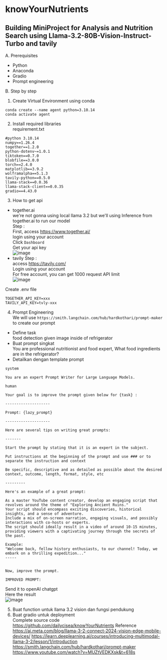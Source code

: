 # knowYourNutrients

## Building MiniProject for Analysis and Nutrition Search using Llama-3.2-80B-Vision-Instruct-Turbo and tavily <br/>
A. Prerequisites
-	Python
-	Anaconda
-	Gradio
-	Prompt engineering<br/>

B. Step by step
1.	Create Virtual Environment using conda
```
conda create --name agent python=3.10.14
conda activate agent
```
2.	Install required libraries <br/>
requirement.txt
```
#python 3.10.14
numpy==1.26.4
together==1.2.0
python-dotenv~=1.0.1
tiktoken==0.7.0
blobfile==3.0.0
torch==2.4.0
matplotlib==3.9.2
wolframalpha==5.1.3
tavily-python==0.5.0
llama-stack==0.0.36
llama-stack-client==0.0.35
gradio==4.43.0
```

3.	How to get api
- together.ai <br/>
we're not gonna using local llama 3.2 but we'll using Inference from together.ai to run our model <br/>
Step : <br/>
First, access https://www.together.ai/ <br/>
login using your account<br/>
Click `Dashboard`<br/>
Get your api key<br/>
![image](https://github.com/user-attachments/assets/301e0b11-4bd4-4031-9f29-51923b1931ba)
-	tavily
Step : <br/>
access https://tavily.com/ <br/>
Login using your account <br/>
For free account, you can get 1000 request API limit <br/>
![image](https://github.com/user-attachments/assets/1c2bca45-f299-4c64-9dac-8359ccfaeb2c)

Create .env file
```
TOGETHER_API_KEY=xxx
TAVILY_API_KEY=tvly-xxx
```
4.	Prompt Engineering <br/>
We will use `https://smith.langchain.com/hub/hardkothari/prompt-maker` to create our prompt <br/>
-	Define task<br/>
food detection given image inside of refrigerator
-	Buat prompt singkat<br/>
You are professional nutritionist and food expert, What food ingredients are in the refrigerator? 
-	Detailkan dengan template prompt <br/>
```
system

You are an expert Prompt Writer for Large Language Models.

human

Your goal is to improve the prompt given below for {task} :

--------------------

Prompt: {lazy_prompt}

--------------------

Here are several tips on writing great prompts:

-------

Start the prompt by stating that it is an expert in the subject.

Put instructions at the beginning of the prompt and use ### or to separate the instruction and context 

Be specific, descriptive and as detailed as possible about the desired context, outcome, length, format, style, etc 

---------

Here's an example of a great prompt:

As a master YouTube content creator, develop an engaging script that revolves around the theme of "Exploring Ancient Ruins."
Your script should encompass exciting discoveries, historical insights, and a sense of adventure.
Include a mix of on-screen narration, engaging visuals, and possibly interactions with co-hosts or experts.
The script should ideally result in a video of around 10-15 minutes, providing viewers with a captivating journey through the secrets of the past.

Example:
"Welcome back, fellow history enthusiasts, to our channel! Today, we embark on a thrilling expedition..."
-----


Now, improve the prompt.

IMPROVED PROMPT:
```
Send it to openAI chatgpt<br/>
Here the result <br/>
![image](https://github.com/user-attachments/assets/fecb8c4f-b1ce-4522-bd35-cfe63f10281a)<br/>

5.	Buat function untuk llama 3.2 vision dan fungsi pendukung
6.	Buat gradio untuk deployment <br/>
Complete source code<br/>
https://github.com/dailycisea/knowYourNutrients
Reference
https://ai.meta.com/blog/llama-3-2-connect-2024-vision-edge-mobile-devices/
https://learn.deeplearning.ai/courses/introducing-multimodal-llama-3-2/lesson/1/introduction
https://smith.langchain.com/hub/hardkothari/prompt-maker
https://www.youtube.com/watch?v=MUZtVEDKXsk&t=618s


